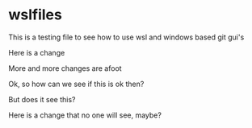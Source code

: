 # wslfiles
This is a testing file to see how to use wsl and windows based git gui's

Here is a change

More and more changes are afoot

Ok, so how can we see if this is ok then?

But does it see this?

Here is a change that no one will see, maybe?
